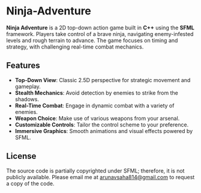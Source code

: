 # Ninja-Adventure

**Ninja Adventure** is a 2D top-down action game built in **C++** using the **SFML** framework. Players take control of a brave ninja, navigating enemy-infested levels and rough terrain to advance. The game focuses on timing and strategy, with challenging real-time combat mechanics.

## Features

- **Top-Down View**: Classic 2.5D perspective for strategic movement and gameplay.
- **Stealth Mechanics**: Avoid detection by enemies to strike from the shadows.
- **Real-Time Combat**: Engage in dynamic combat with a variety of enemies.
- **Weapon Choice**: Make use of various weapons from your arsenal.
- **Customizable Controls**: Tailor the control scheme to your preference.
- **Immersive Graphics**: Smooth animations and visual effects powered by SFML.

## License

The source code is partially copyrighted under SFML; therefore, it is not publicly available. Please email me at [arunavsaha814@gmail.com](mailto:arunavsaha814@gmail.com) to request a copy of the code.
